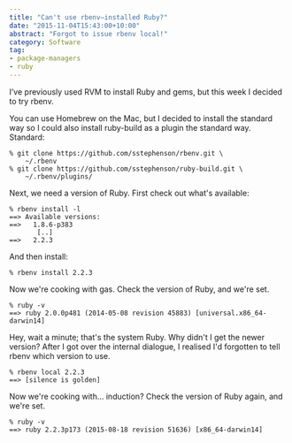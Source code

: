 ```yaml
---
title: "Can't use rbenv–installed Ruby?"
date: "2015-11-04T15:43:00+10:00"
abstract: "Forgot to issue rbenv local!"
category: Software
tag:
- package-managers
- ruby
---
```

I’ve previously used RVM to install Ruby and gems, but this week I decided to try rbenv.

You can use Homebrew on the Mac, but I decided to install the standard way so I could also install ruby-build as a plugin the standard way. Standard:

    % git clone https://github.com/sstephenson/rbenv.git \
        ~/.rbenv
    % git clone https://github.com/sstephenson/ruby-build.git \
        ~/.rbenv/plugins/

Next, we need a version of Ruby. First check out what's available:

    % rbenv install -l
    ==> Available versions:
    ==>   1.8.6-p383
           [..]
    ==>   2.2.3

And then install:

    % rbenv install 2.2.3

Now we're cooking with gas. Check the version of Ruby, and we're set.

    % ruby -v
    ==> ruby 2.0.0p481 (2014-05-08 revision 45883) [universal.x86_64-darwin14]

Hey, wait a minute; that's the system Ruby. Why didn't I get the newer version? After I got over the internal dialogue, I realised I'd forgotten to tell rbenv which version to use.

    % rbenv local 2.2.3
    ==> [silence is golden]

Now we're cooking with... induction? Check the version of Ruby again, and we're set.

    % ruby -v
    ==> ruby 2.2.3p173 (2015-08-18 revision 51636) [x86_64-darwin14]

